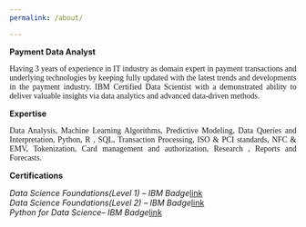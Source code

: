 ```yaml
---
permalink: /about/

---
```

**Payment Data Analyst** 

<p style="text-align: justify;font-family: none;">Having 3 years of experience in IT industry as domain expert in payment transactions and underlying technologies by keeping fully updated with the latest trends and developments in the payment industry. IBM Certified Data Scientist with a demonstrated ability to deliver valuable insights via data analytics and advanced data-driven methods.</p>

**Expertise**

<p style="text-align: justify;font-family: none;">Data Analysis, Machine Learning Algorithms, Predictive Modeling, Data Queries and Interpretation, Python, R , SQL, Transaction Processing, ISO & PCI standards, NFC & EMV, Tokenization, Card management and authorization, Research , Reports and Forecasts.</p>

**Certifications**

*Data Science Foundations(Level 1) – IBM Badge*[link](https://www.youracclaim.com/badges/ee374365-14c1-46e8-bc14-dbca359ab857)                  
*Data Science Foundations(Level 2) – IBM Badge*[link](https://www.youracclaim.com/badges/978a704e-2454-42e4-83e1-89ef1056f2fe)                  
*Python for Data Science– IBM Badge*[link](https://www.youracclaim.com/badges/97b05b0a-2ccb-4a26-8bba-3ea0c0773da0/linked_in_profile)





